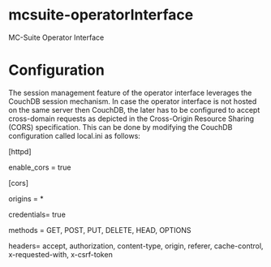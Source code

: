 # mcsuite-operatorInterface
MC-Suite Operator Interface

# Configuration
The session management feature of the operator interface leverages the CouchDB session mechanism. In case the operator interface is not hosted on the same server then CouchDB, the later has to be configured to accept cross-domain requests as depicted in the Cross-Origin Resource Sharing (CORS) specification. This can be done by modifying the CouchDB configuration called local.ini as follows:

[httpd]

enable_cors = true

[cors]

origins = *

credentials= true

methods = GET, POST, PUT, DELETE, HEAD, OPTIONS

headers= accept, authorization, content-type, origin, referer, cache-control, x-requested-with, x-csrf-token

